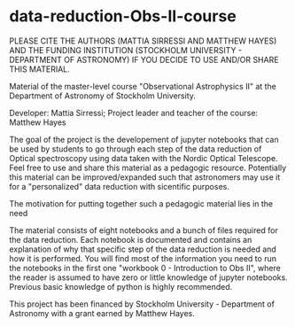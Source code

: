 # data-reduction-Obs-II-course

PLEASE CITE THE AUTHORS (MATTIA SIRRESSI AND MATTHEW HAYES) AND THE FUNDING INSTITUTION (STOCKHOLM UNIVERSITY - DEPARTMENT OF ASTRONOMY) IF YOU DECIDE TO USE AND/OR SHARE THIS MATERIAL.

Material of the master-level course "Observational Astrophysics II" at the Department of Astronomy of Stockholm University.

Developer: Mattia Sirressi;
Project leader and teacher of the course: Matthew Hayes

The goal of the project is the developement of jupyter notebooks that can be used by students to go through each step of the data reduction 
of Optical spectroscopy using data taken with the Nordic Optical Telescope.
Feel free to use and share this material as a pedagogic resource. 
Potentially this material can be improved/expanded such that astronomers may use it for a "personalized" data reduction with sicentific purposes.

The motivation for putting together such a pedagogic material lies in the need

The material consists of eight notebooks and a bunch of files required for the data reduction. 
Each notebook is documented and contains an explanation of why that specific step of the data reduction is needed and how it is performed.
You will find most of the information you need to run the notebooks in the first one "workbook 0 - Introduction to Obs II", where the reader is assumed to have zero or little knowledge of jupyter notebooks. Previous basic knowledge of python is highly recommended.


This project has been financed by Stockholm University - Department of Astronomy with a grant earned by Matthew Hayes.


